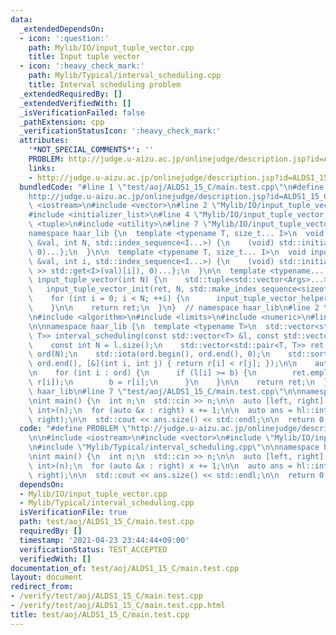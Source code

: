 ```yaml
---
data:
  _extendedDependsOn:
  - icon: ':question:'
    path: Mylib/IO/input_tuple_vector.cpp
    title: Input tuple vector
  - icon: ':heavy_check_mark:'
    path: Mylib/Typical/interval_scheduling.cpp
    title: Interval scheduling problem
  _extendedRequiredBy: []
  _extendedVerifiedWith: []
  _isVerificationFailed: false
  _pathExtension: cpp
  _verificationStatusIcon: ':heavy_check_mark:'
  attributes:
    '*NOT_SPECIAL_COMMENTS*': ''
    PROBLEM: http://judge.u-aizu.ac.jp/onlinejudge/description.jsp?id=ALDS1_15_C
    links:
    - http://judge.u-aizu.ac.jp/onlinejudge/description.jsp?id=ALDS1_15_C
  bundledCode: "#line 1 \"test/aoj/ALDS1_15_C/main.test.cpp\"\n#define PROBLEM \"\
    http://judge.u-aizu.ac.jp/onlinejudge/description.jsp?id=ALDS1_15_C\"\n\n#include\
    \ <iostream>\n#include <vector>\n#line 2 \"Mylib/IO/input_tuple_vector.cpp\"\n\
    #include <initializer_list>\n#line 4 \"Mylib/IO/input_tuple_vector.cpp\"\n#include\
    \ <tuple>\n#include <utility>\n#line 7 \"Mylib/IO/input_tuple_vector.cpp\"\n\n\
    namespace haar_lib {\n  template <typename T, size_t... I>\n  void input_tuple_vector_init(T\
    \ &val, int N, std::index_sequence<I...>) {\n    (void) std::initializer_list<int>{(void(std::get<I>(val).resize(N)),\
    \ 0)...};\n  }\n\n  template <typename T, size_t... I>\n  void input_tuple_vector_helper(T\
    \ &val, int i, std::index_sequence<I...>) {\n    (void) std::initializer_list<int>{(void(std::cin\
    \ >> std::get<I>(val)[i]), 0)...};\n  }\n\n  template <typename... Args>\n  auto\
    \ input_tuple_vector(int N) {\n    std::tuple<std::vector<Args>...> ret;\n\n \
    \   input_tuple_vector_init(ret, N, std::make_index_sequence<sizeof...(Args)>());\n\
    \    for (int i = 0; i < N; ++i) {\n      input_tuple_vector_helper(ret, i, std::make_index_sequence<sizeof...(Args)>());\n\
    \    }\n\n    return ret;\n  }\n}  // namespace haar_lib\n#line 2 \"Mylib/Typical/interval_scheduling.cpp\"\
    \n#include <algorithm>\n#include <limits>\n#include <numeric>\n#line 7 \"Mylib/Typical/interval_scheduling.cpp\"\
    \n\nnamespace haar_lib {\n  template <typename T>\n  std::vector<std::pair<T,\
    \ T>> interval_scheduling(const std::vector<T> &l, const std::vector<T> &r) {\n\
    \    const int N = l.size();\n    std::vector<std::pair<T, T>> ret;\n    std::vector<int>\
    \ ord(N);\n    std::iota(ord.begin(), ord.end(), 0);\n    std::sort(ord.begin(),\
    \ ord.end(), [&](int i, int j) { return r[i] < r[j]; });\n\n    auto b = std::numeric_limits<T>::lowest();\n\
    \n    for (int i : ord) {\n      if (l[i] >= b) {\n        ret.emplace_back(l[i],\
    \ r[i]);\n        b = r[i];\n      }\n    }\n\n    return ret;\n  }\n}  // namespace\
    \ haar_lib\n#line 7 \"test/aoj/ALDS1_15_C/main.test.cpp\"\n\nnamespace hl = haar_lib;\n\
    \nint main() {\n  int n;\n  std::cin >> n;\n\n  auto [left, right] = hl::input_tuple_vector<int,\
    \ int>(n);\n  for (auto &x : right) x += 1;\n\n  auto ans = hl::interval_scheduling(left,\
    \ right);\n\n  std::cout << ans.size() << std::endl;\n\n  return 0;\n}\n"
  code: "#define PROBLEM \"http://judge.u-aizu.ac.jp/onlinejudge/description.jsp?id=ALDS1_15_C\"\
    \n\n#include <iostream>\n#include <vector>\n#include \"Mylib/IO/input_tuple_vector.cpp\"\
    \n#include \"Mylib/Typical/interval_scheduling.cpp\"\n\nnamespace hl = haar_lib;\n\
    \nint main() {\n  int n;\n  std::cin >> n;\n\n  auto [left, right] = hl::input_tuple_vector<int,\
    \ int>(n);\n  for (auto &x : right) x += 1;\n\n  auto ans = hl::interval_scheduling(left,\
    \ right);\n\n  std::cout << ans.size() << std::endl;\n\n  return 0;\n}\n"
  dependsOn:
  - Mylib/IO/input_tuple_vector.cpp
  - Mylib/Typical/interval_scheduling.cpp
  isVerificationFile: true
  path: test/aoj/ALDS1_15_C/main.test.cpp
  requiredBy: []
  timestamp: '2021-04-23 23:44:44+09:00'
  verificationStatus: TEST_ACCEPTED
  verifiedWith: []
documentation_of: test/aoj/ALDS1_15_C/main.test.cpp
layout: document
redirect_from:
- /verify/test/aoj/ALDS1_15_C/main.test.cpp
- /verify/test/aoj/ALDS1_15_C/main.test.cpp.html
title: test/aoj/ALDS1_15_C/main.test.cpp
---
```

